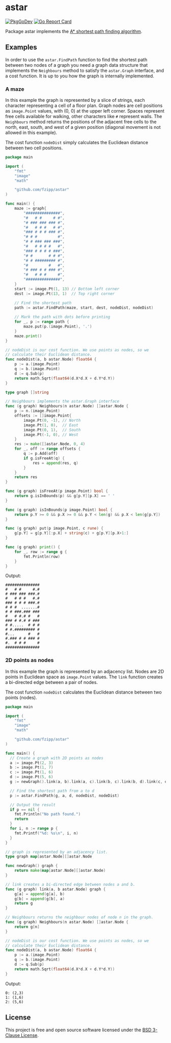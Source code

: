 # astar

[![PkgGoDev](https://pkg.go.dev/badge/github.com/fzipp/astar)](https://pkg.go.dev/github.com/fzipp/astar)
[![Go Report Card](https://goreportcard.com/badge/github.com/fzipp/astar)](https://goreportcard.com/report/github.com/fzipp/astar)

Package astar implements the
[A* shortest path finding algorithm](https://en.wikipedia.org/wiki/A*_search_algorithm).

## Examples

In order to use the `astar.FindPath` function to find the shortest path
between two nodes of a graph you need a graph data structure that implements
the `Neighbours` method to  satisfy the `astar.Graph` interface, and a cost
function. It is up to you how the graph is internally implemented.

### A maze

In this example the graph is represented by a slice of strings, each character
representing a cell of a floor plan. Graph nodes are cell positions
as `image.Point` values, with (0, 0) at the upper left corner. 
Spaces represent free cells available for walking, other characters like
`#` represent walls.
The `Neighbours` method returns the positions of the adjacent free cells
to the north, east, south, and west of a given position (diagonal movement
is not allowed in this example).

The cost function `nodeDist` simply calculates the Euclidean distance
between two cell positions.

```go
package main

import (
	"fmt"
	"image"
	"math"

	"github.com/fzipp/astar"
)

func main() {
	maze := graph{
		"###############",
		"#   # #     # #",
		"# ### ### ### #",
		"#   # # #   # #",
		"### # # # ### #",
		"# # #         #",
		"# # ### ### ###",
		"#   # # # #   #",
		"### # # # # ###",
		"# #       # # #",
		"# # ######### #",
		"#         #   #",
		"# ### # # ### #",
		"#   # # #     #",
		"###############",
	}
	start := image.Pt(1, 13) // Bottom left corner
	dest := image.Pt(13, 1)  // Top right corner

	// Find the shortest path
	path := astar.FindPath(maze, start, dest, nodeDist, nodeDist)
	
	// Mark the path with dots before printing
	for _, p := range path {
		maze.put(p.(image.Point), '.')
	}
	maze.print()
}

// nodeDist is our cost function. We use points as nodes, so we
// calculate their Euclidean distance.
func nodeDist(a, b astar.Node) float64 {
	p := a.(image.Point)
	q := b.(image.Point)
	d := q.Sub(p)
	return math.Sqrt(float64(d.X*d.X + d.Y*d.Y))
}

type graph []string

// Neighbours implements the astar.Graph interface
func (g graph) Neighbours(n astar.Node) []astar.Node {
	p := n.(image.Point)
	offsets := []image.Point{
		image.Pt(0, -1), // North
		image.Pt(1, 0),  // East
		image.Pt(0, 1),  // South
		image.Pt(-1, 0), // West
	}
	res := make([]astar.Node, 0, 4)
	for _, off := range offsets {
		q := p.Add(off)
		if g.isFreeAt(q) {
			res = append(res, q)
		}
	}
	return res
}

func (g graph) isFreeAt(p image.Point) bool {
	return g.isInBounds(p) && g[p.Y][p.X] == ' '
}

func (g graph) isInBounds(p image.Point) bool {
	return p.Y >= 0 && p.X >= 0 && p.Y < len(g) && p.X < len(g[p.Y])
}

func (g graph) put(p image.Point, c rune) {
	g[p.Y] = g[p.Y][:p.X] + string(c) + g[p.Y][p.X+1:]
}

func (g graph) print() {
	for _, row := range g {
		fmt.Println(row)
	}
}
```

Output:

```
###############
#   # #     #.#
# ### ### ###.#
#   # # #   #.#
### # # # ###.#
# # #  .......#
# # ###.### ###
#   # #.# #   #
### # #.# # ###
# #.....  # # #
# #.######### #
#...      #   #
#.### # # ### #
#.  # # #     #
###############
```

### 2D points as nodes

In this example the graph is represented by an adjacency list. Nodes are
2D points in Euclidean space as `image.Point` values. The `link` function
creates a bi-directed edge between a pair of nodes.

The cost function `nodeDist` calculates the Euclidean distance
between two points (nodes).

```go
package main

import (
	"fmt"
	"image"
	"math"

	"github.com/fzipp/astar"
)

func main() {
  // Create a graph with 2D points as nodes
  a := image.Pt(2, 3)
  b := image.Pt(1, 7)
  c := image.Pt(1, 6)
  d := image.Pt(5, 6)
  g := newGraph().link(a, b).link(a, c).link(b, c).link(b, d).link(c, d)

  // Find the shortest path from a to d
  p := astar.FindPath(g, a, d, nodeDist, nodeDist)

  // Output the result
  if p == nil {
    fmt.Println("No path found.")
    return
  }
  for i, n := range p {
    fmt.Printf("%d: %s\n", i, n)
  }
}

// graph is represented by an adjacency list.
type graph map[astar.Node][]astar.Node

func newGraph() graph {
	return make(map[astar.Node][]astar.Node)
}

// link creates a bi-directed edge between nodes a and b.
func (g graph) link(a, b astar.Node) graph {
	g[a] = append(g[a], b)
	g[b] = append(g[b], a)
	return g
}

// Neighbours returns the neighbour nodes of node n in the graph.
func (g graph) Neighbours(n astar.Node) []astar.Node {
	return g[n]
}

// nodeDist is our cost function. We use points as nodes, so we
// calculate their Euclidean distance.
func nodeDist(a, b astar.Node) float64 {
	p := a.(image.Point)
	q := b.(image.Point)
	d := q.Sub(p)
	return math.Sqrt(float64(d.X*d.X + d.Y*d.Y))
}
```

Output:

```
0: (2,3)
1: (1,6)
2: (5,6)
```

## License

This project is free and open source software licensed under the
[BSD 3-Clause License](LICENSE).
